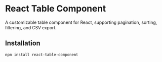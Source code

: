 # React Table Component

A customizable table component for React, supporting pagination, sorting, filtering, and CSV export.

## Installation
```bash
npm install react-table-component

